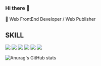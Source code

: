### Hi there 👋

🌱 Web FrontEnd Developer / Web Publisher 

## SKILL
<img src="https://img.shields.io/badge/HTML5-E34F26?style=flat-square&logo=HTML5&logoColor=FFF"> <img src="https://img.shields.io/badge/CSS3-1572B6?style=flat-square&logo=CSS3&logoColor=fff"> <img src="https://img.shields.io/badge/JavaScript-191A1B?style=flat-square&logo=JavaScript&logoColor=F7DF1E"> <img src="https://img.shields.io/badge/React-191A1B?style=flat-square&logo=React&logoColor=61DAFB"> <img src="https://img.shields.io/badge/Redux-764ABC?style=flat-square&logo=Redux&logoColor=#fff"> <img src="https://img.shields.io/badge/TypeScript-3178C6?style=flat-square&logo=TypeScript&logoColor=fff">

<!--
- 🔭 I’m currently working on ...
- 🌱 I’m currently learning ...
- 👯 I’m looking to collaborate on ...
- 🤔 I’m looking for help with ...
- 💬 Ask me about ...
- 📫 How to reach me: ...
- 😄 Pronouns: ...
- ⚡ Fun fact: ...
-->
![Anurag's GitHub stats](https://github-readme-stats.vercel.app/api?username=smilk5u&show_icons=true&theme=radical)
